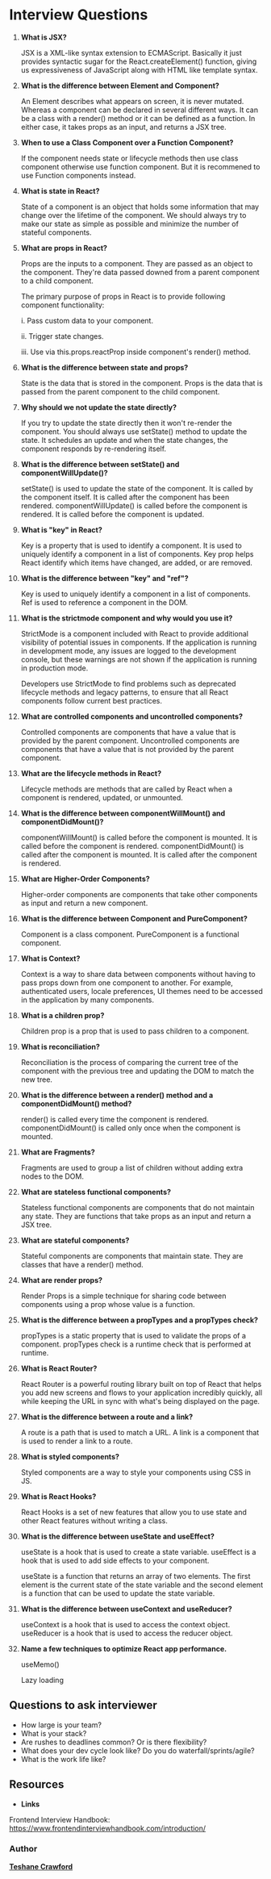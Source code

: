 # Interview Questions

1. **What is JSX?**

    JSX is a XML-like syntax extension to ECMAScript. Basically it just provides syntactic sugar for the React.createElement() function, giving us expressiveness of JavaScript along with HTML like template syntax.

2. **What is the difference between Element and Component?**

    An Element describes what appears on screen, it is never mutated. Whereas a component can be declared in several different ways. It can be a class with a render() method or it can be defined as a function. In either case, it takes props as an input, and returns a JSX tree.

3. **When to use a Class Component over a Function Component?**

    If the component needs state or lifecycle methods then use class component otherwise use function component. But it is recommened to use Function components instead.

4. **What is state in React?**

    State of a component is an object that holds some information that may change over the lifetime of the component. We should always try to make our state as simple as possible and minimize the number of stateful components.

5. **What are props in React?**

    Props are the inputs to a component. They are passed as an object to the component. They're data passed downed from a parent component to a child component.

    The primary purpose of props in React is to provide following component functionality:

    i. Pass custom data to your component.

    ii. Trigger state changes.

    iii. Use via this.props.reactProp inside component's render() method.

6. **What is the difference between state and props?**

    State is the data that is stored in the component. Props is the data that is passed from the parent component to the child component.

7. **Why should we not update the state directly?**

    If you try to update the state directly then it won't re-render the component. You should always use setState() method to update the state. It schedules an update and when the state changes, the component responds by re-rendering itself.

8. **What is the difference between setState() and componentWillUpdate()?**

    setState() is used to update the state of the component. It is called by the component itself. It is called after the component has been rendered.
    componentWillUpdate() is called before the component is rendered. It is called before the component is updated.

9. **What is "key" in React?**

    Key is a property that is used to identify a component. It is used to uniquely identify a component in a list of components. Key prop helps React identify which items have changed, are added, or are removed.

10. **What is the difference between "key" and "ref"?**

    Key is used to uniquely identify a component in a list of components. Ref is used to reference a component in the DOM.

11. **What is the strictmode component and why would you use it?**

    StrictMode is a component included with React to provide additional visibility of potential issues in components. If the application is running in development mode, any issues are logged to the development console, but these warnings are not shown if the application is running in production mode.

    Developers use StrictMode to find problems such as deprecated lifecycle methods and legacy patterns, to ensure that all React components follow current best practices.

12. **What are controlled components and uncontrolled components?**

    Controlled components are components that have a value that is provided by the parent component. Uncontrolled components are components that have a value that is not provided by the parent component.

13. **What are the lifecycle methods in React?**

    Lifecycle methods are methods that are called by React when a component is rendered, updated, or unmounted.

14. **What is the difference between componentWillMount() and componentDidMount()?**

    componentWillMount() is called before the component is mounted. It is called before the component is rendered.
    componentDidMount() is called after the component is mounted. It is called after the component is rendered.

15. **What are Higher-Order Components?**

    Higher-order components are components that take other components as input and return a new component.

16. **What is the difference between Component and PureComponent?**

    Component is a class component. PureComponent is a functional component.

17. **What is Context?**

    Context is a way to share data between components without having to pass props down from one component to another. For example, authenticated users, locale preferences, UI themes need to be accessed in the application by many components.

18. **What is a children prop?**

    Children prop is a prop that is used to pass children to a component.

19. **What is reconciliation?**

    Reconciliation is the process of comparing the current tree of the component with the previous tree and updating the DOM to match the new tree.

20. **What is the difference between a render() method and a componentDidMount() method?**

    render() is called every time the component is rendered. componentDidMount() is called only once when the component is mounted.

21. **What are Fragments?**

    Fragments are used to group a list of children without adding extra nodes to the DOM.

22. **What are stateless functional components?**

    Stateless functional components are components that do not maintain any state. They are functions that take props as an input and return a JSX tree.

23. **What are stateful components?**

    Stateful components are components that maintain state. They are classes that have a render() method.

24. **What are render props?**

    Render Props is a simple technique for sharing code between components using a prop whose value is a function.

25. **What is the difference between a propTypes and a propTypes check?**

    propTypes is a static property that is used to validate the props of a component. propTypes check is a runtime check that is performed at runtime.

26. **What is React Router?**

    React Router is a powerful routing library built on top of React that helps you add new screens and flows to your application incredibly quickly, all while keeping the URL in sync with what's being displayed on the page.

27. **What is the difference between a route and a link?**

    A route is a path that is used to match a URL. A link is a component that is used to render a link to a route.

28. **What is styled components?**

    Styled components are a way to style your components using CSS in JS.

29. **What is React Hooks?**

    React Hooks is a set of new features that allow you to use state and other React features without writing a class.

30. **What is the difference between useState and useEffect?**

    useState is a hook that is used to create a state variable. useEffect is a hook that is used to add side effects to your component.

    useState is a function that returns an array of two elements. The first element is the current state of the state variable and the second element is a function that can be used to update the state variable.

31. **What is the difference between useContext and useReducer?**

    useContext is a hook that is used to access the context object. useReducer is a hook that is used to access the reducer object.

32. **Name a few techniques to optimize React app performance.**

    useMemo()

    Lazy loading

## Questions to ask interviewer

- How large is your team?
- What is your stack?
- Are rushes to deadlines common? Or is there flexibility?
- What does your dev cycle look like? Do you do waterfall/sprints/agile?
- What is the work life like?

## Resources

- **Links**

Frontend Interview Handbook: <https://www.frontendinterviewhandbook.com/introduction/>

### Author

[**Teshane Crawford**](https://github.com/TeshaneCrawford)
